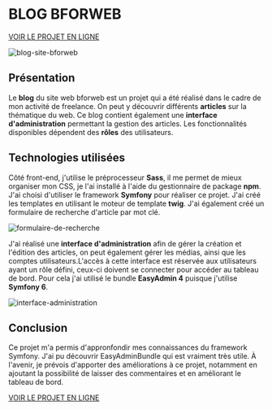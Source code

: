  # BLOG BFORWEB
 
[VOIR LE PROJET EN LIGNE](https://blog.bforweb.fr)

![blog-site-bforweb](https://github.com/alicemimouni/blog-bforweb/assets/82211729/acc08568-b8d6-4424-a00f-f427b43ed5bf)

## Présentation

 Le  **blog** du site web bforweb est un projet qui a été réalisé dans le cadre de mon activité de freelance. On peut y découvrir différents **articles** sur la thématique du web.
Ce blog contient également une **interface d'administration** permettant la gestion des articles. Les fonctionnalités disponibles dépendent des **rôles** des utilisateurs.

## Technologies utilisées

Côté front-end, j'utilise le préprocesseur **Sass**, il me permet de mieux organiser mon CSS, je l'ai installé à l'aide du gestionnaire de package **npm**.
J'ai choisi d'utiliser le framework **Symfony** pour réaliser ce projet. J'ai créé les templates en utilisant le moteur de template **twig**. J'ai également créé un formulaire de recherche d'article par mot clé.

![formulaire-de-recherche](https://github.com/alicemimouni/blog-bforweb/assets/82211729/238e85d6-0379-493a-b1ce-9822390a2beb)

J'ai réalisé une **interface d'administration** afin de gérer la création et l'édition des articles, on peut également gérer les médias, ainsi que les comptes utilisateurs.L'accès à cette interface est réservée aux utilisateurs ayant un rôle défini, ceux-ci doivent se connecter pour accéder au tableau de bord. Pour cela j'ai utilisé le bundle **EasyAdmin 4** puisque j'utilise **Symfony 6**.

![interface-administration](https://github.com/alicemimouni/blog-bforweb/assets/82211729/2d171f33-af13-412f-a198-12ea82f9c112)

## Conclusion

Ce projet m'a permis d'appronfondir mes connaissances du framework Symfony. J'ai pu découvrir EasyAdminBundle qui est vraiment très utile. À l'avenir, je prévois d'apporter des améliorations à ce projet, notamment en ajoutant la possibilité de laisser des commentaires et en améliorant le tableau de bord.

[VOIR LE PROJET EN LIGNE](https://blog.bforweb.fr)
